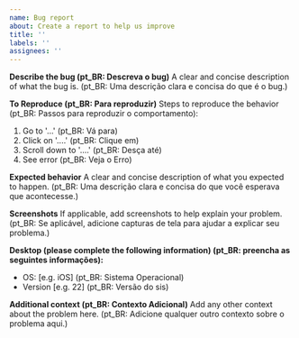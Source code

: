 ```yaml
---
name: Bug report
about: Create a report to help us improve
title: ''
labels: ''
assignees: ''
---
```


**Describe the bug (pt_BR: Descreva o bug)**
A clear and concise description of what the bug is. (pt_BR: Uma descrição clara e concisa do que é o bug.)

**To Reproduce (pt_BR: Para reproduzir)**
Steps to reproduce the behavior  (pt_BR: Passos para reproduzir o comportamento):
1. Go to '...'  (pt_BR: Vá para)
2. Click on '....' (pt_BR: Clique em)
3. Scroll down to '....' (pt_BR: Desça até)
4. See error (pt_BR: Veja o Erro) 

**Expected behavior**
A clear and concise description of what you expected to happen. (pt_BR: Uma descrição clara e concisa do que você esperava que acontecesse.) 

**Screenshots**
If applicable, add screenshots to help explain your problem. (pt_BR: Se aplicável, adicione capturas de tela para ajudar a explicar seu problema.) 

**Desktop (please complete the following information) (pt_BR: preencha as seguintes informações):**
 - OS: [e.g. iOS] (pt_BR: Sistema Operacional)
 - Version [e.g. 22]  (pt_BR: Versão do sis)

**Additional context (pt_BR: Contexto Adicional)**
Add any other context about the problem here. (pt_BR: Adicione qualquer outro contexto sobre o problema aqui.)
